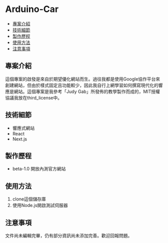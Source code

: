 # Arduino-Car

- [專案介紹](#專案介紹)
- [技術細節](#技術細節)
- [製作歷程](#製作歷程)
- [使用方法](#使用方法)
- [注意事項](#注意事項)

## 專案介紹

這個專案的啟發是來自於期望優化網站而生。過往我都是使用Google協作平台來創建網站，但由於樣式固定且功能較少，因此我自行上網學習如何撰寫現代化的響應是網站。這個專案是我參考「Judy Gab」所發佈的教學製作而成的，MIT授權協議我放在third_license中。

## 技術細節

- 響應式網站
- React
- Next.js

## 製作歷程

- beta-1.0 開放內測官方網站

## 使用方法

1. clone這個儲存庫
2. 使用Node.js開啟測試伺服器

## 注意事項

文件尚未編輯完畢，仍有部分資訊尚未添加完善。歡迎回報問題。
